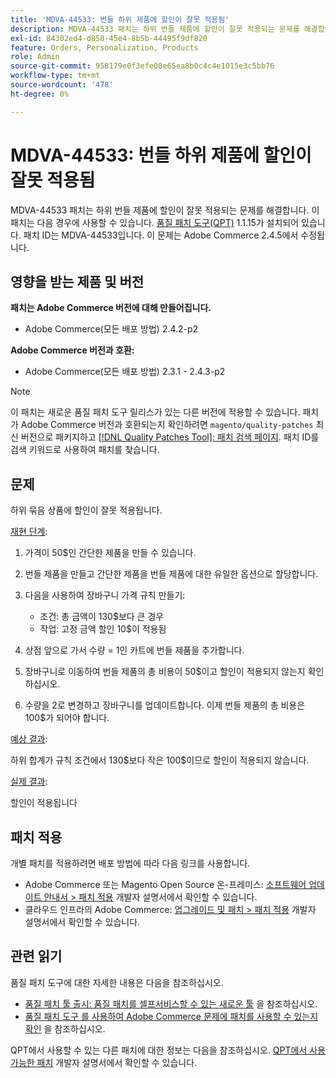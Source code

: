 ```yaml
---
title: 'MDVA-44533: 번들 하위 제품에 할인이 잘못 적용됨'
description: MDVA-44533 패치는 하위 번들 제품에 할인이 잘못 적용되는 문제를 해결합니다. 이 패치는 [Quality Patches Tool (QPT)](/help/announcements/adobe-commerce-announcements/magento-quality-patches-released-new-tool-to-self-serve-quality-patches.md) 1.1.15가 설치된 경우 사용할 수 있습니다. 패치 ID는 MDVA-44533입니다. 이 문제는 Adobe Commerce 2.4.5에서 수정됩니다.
exl-id: 84302ed4-d850-45e4-8b5b-44495f9df820
feature: Orders, Personalization, Products
role: Admin
source-git-commit: 958179e0f3efe08e65ea8b0c4c4e1015e3c5bb76
workflow-type: tm+mt
source-wordcount: '478'
ht-degree: 0%

---
```


# MDVA-44533: 번들 하위 제품에 할인이 잘못 적용됨

MDVA-44533 패치는 하위 번들 제품에 할인이 잘못 적용되는 문제를 해결합니다. 이 패치는 다음 경우에 사용할 수 있습니다. [품질 패치 도구(QPT)](/help/announcements/adobe-commerce-announcements/magento-quality-patches-released-new-tool-to-self-serve-quality-patches.md) 1.1.15가 설치되어 있습니다. 패치 ID는 MDVA-44533입니다. 이 문제는 Adobe Commerce 2.4.5에서 수정됩니다.

## 영향을 받는 제품 및 버전

**패치는 Adobe Commerce 버전에 대해 만들어집니다.**

* Adobe Commerce(모든 배포 방법) 2.4.2-p2

**Adobe Commerce 버전과 호환:**

* Adobe Commerce(모든 배포 방법) 2.3.1 - 2.4.3-p2

>[!NOTE]
>
>이 패치는 새로운 품질 패치 도구 릴리스가 있는 다른 버전에 적용할 수 있습니다. 패치가 Adobe Commerce 버전과 호환되는지 확인하려면 `magento/quality-patches` 최신 버전으로 패키지하고 [[!DNL Quality Patches Tool]: 패치 검색 페이지](https://devdocs.magento.com/quality-patches/tool.html#patch-grid). 패치 ID를 검색 키워드로 사용하여 패치를 찾습니다.

## 문제

하위 묶음 상품에 할인이 잘못 적용됩니다.

<u>재현 단계</u>:

1. 가격이 50$인 간단한 제품을 만들 수 있습니다.
1. 번들 제품을 만들고 간단한 제품을 번들 제품에 대한 유일한 옵션으로 할당합니다.
1. 다음을 사용하여 장바구니 가격 규칙 만들기:

   * 조건: 총 금액이 130$보다 큰 경우
   * 작업: 고정 금액 할인 10$이 적용됨

1. 상점 앞으로 가서 수량 = 1인 카트에 번들 제품을 추가합니다.
1. 장바구니로 이동하여 번들 제품의 총 비용이 50$이고 할인이 적용되지 않는지 확인하십시오.
1. 수량을 2로 변경하고 장바구니를 업데이트합니다. 이제 번들 제품의 총 비용은 100$가 되어야 합니다.

<u>예상 결과</u>:

하위 합계가 규칙 조건에서 130\$보다 작은 100\$이므로 할인이 적용되지 않습니다.

<u>실제 결과</u>:

할인이 적용됩니다

## 패치 적용

개별 패치를 적용하려면 배포 방법에 따라 다음 링크를 사용합니다.

* Adobe Commerce 또는 Magento Open Source 온-프레미스: [소프트웨어 업데이트 안내서 > 패치 적용](https://devdocs.magento.com/guides/v2.4/comp-mgr/patching/mqp.html) 개발자 설명서에서 확인할 수 있습니다.
* 클라우드 인프라의 Adobe Commerce: [업그레이드 및 패치 > 패치 적용](https://devdocs.magento.com/cloud/project/project-patch.html) 개발자 설명서에서 확인할 수 있습니다.

## 관련 읽기

품질 패치 도구에 대한 자세한 내용은 다음을 참조하십시오.

* [품질 패치 툴 출시: 품질 패치를 셀프서비스할 수 있는 새로운 툴](/help/announcements/adobe-commerce-announcements/magento-quality-patches-released-new-tool-to-self-serve-quality-patches.md) 을 참조하십시오.
* [품질 패치 도구 를 사용하여 Adobe Commerce 문제에 패치를 사용할 수 있는지 확인](/help/support-tools/patches-available-in-qpt-tool/check-patch-for-magento-issue-with-magento-quality-patches.md) 을 참조하십시오.

QPT에서 사용할 수 있는 다른 패치에 대한 정보는 다음을 참조하십시오. [QPT에서 사용 가능한 패치](https://devdocs.magento.com/quality-patches/tool.html#patch-grid) 개발자 설명서에서 확인할 수 있습니다.

